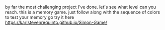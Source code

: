by far the most challenging project I've done.
let's see what level can you reach.
this is a memory game. just follow along with the sequence of colors to test your memory
go try it here https://karlstevenrequinto.github.io/Simon-Game/

